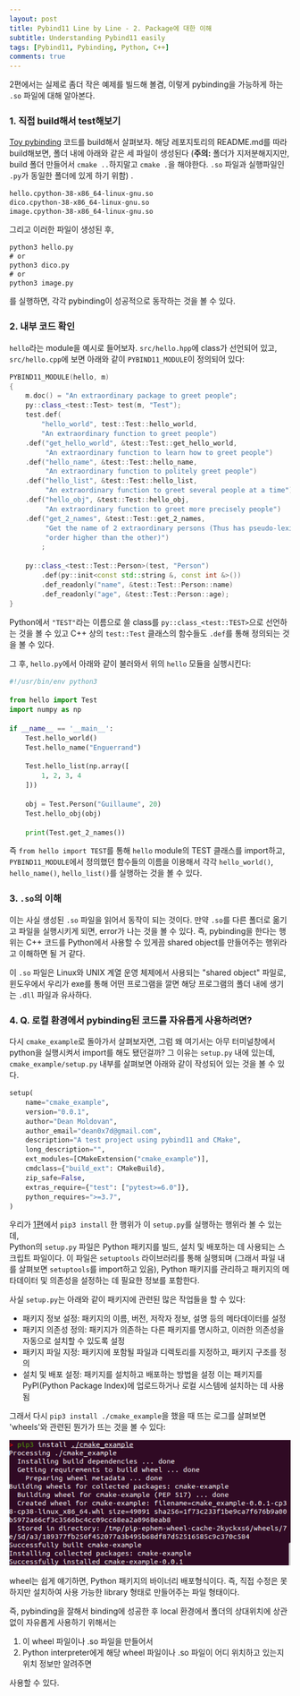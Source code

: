 ```yaml
---
layout: post
title: Pybind11 Line by Line - 2. Package에 대한 이해
subtitle: Understanding Pybind11 easily
tags: [Pybind11, Pybinding, Python, C++]
comments: true
---
```


2편에서는 실제로 좀더 작은 예제를 빌드해 볼겸, 이렇게 pybinding을 가능하게 하는 `.so` 파일에 대해 알아본다.

### 1. 직접 build해서 test해보기

[Toy pybinding](https://github.com/LimHyungTae/hello_pybinding) 코드를 build해서 살펴보자.
해당 레포지토리의 README.md를 따라 build해보면, 폴더 내에 아래와 같은 세 파일이 생성된다 (**주의:** 폴더가 지저분해지지만, build 폴더 만들어서 `cmake ..`하지말고 `cmake .`을 해야한다. `.so` 파일과 실행파일인 `.py`가 동일한 폴더에 있게 하기 위함) .
```commandline
hello.cpython-38-x86_64-linux-gnu.so
dico.cpython-38-x86_64-linux-gnu.so
image.cpython-38-x86_64-linux-gnu.so
```

그리고 이러한 파일이 생성된 후,

```commandline
python3 hello.py
# or
python3 dico.py
# or 
python3 image.py
```

를 실행하면, 각각 pybinding이 성공적으로 동작하는 것을 볼 수 있다.

### 2. 내부 코드 확인

`hello`라는 module을 예시로 들어보자. `src/hello.hpp`에 class가 선언되어 있고, `src/hello.cpp`에 보면 아래와 같이 `PYBIND11_MODULE`이 정의되어 있다:
```cpp
PYBIND11_MODULE(hello, m)
{
    m.doc() = "An extraordinary package to greet people";
    py::class_<test::Test> test(m, "Test");
    test.def(
        "hello_world", test::Test::hello_world,
        "An extraordinary function to greet people")
    .def("get_hello_world", &test::Test::get_hello_world,
         "An extraordinary function to learn how to greet people")
    .def("hello_name", &test::Test::hello_name,
         "An extraordinary function to politely greet people")
    .def("hello_list", &test::Test::hello_list,
         "An extraordinary function to greet several people at a time")
    .def("hello_obj", &test::Test::hello_obj,
         "An extraordinary function to greet more precisely people")
    .def("get_2_names", &test::Test::get_2_names,
         "Get the name of 2 extraordinary persons (Thus has pseudo-lexicographic "
         "order higher than the other)")
        ;

    py::class_<test::Test::Person>(test, "Person")
        .def(py::init<const std::string &, const int &>())
        .def_readonly("name", &test::Test::Person::name)
        .def_readonly("age", &test::Test::Person::age);
}
```
Python에서 `"TEST"`라는 이름으로 쓸 class를 `py::class_<test::TEST>`으로 선언하는 것을 볼 수 있고 C++ 상의 `test::Test` 클래스의 함수들도 `.def`를 통해 정의되는 것을 볼 수 있다.

그 후, `hello.py`에서 아래와 같이 불러와서 위의 `hello` 모듈을 실행시킨다:

```python
#!/usr/bin/env python3

from hello import Test
import numpy as np

if __name__ == '__main__':
    Test.hello_world()
    Test.hello_name("Enguerrand")

    Test.hello_list(np.array([
        1, 2, 3, 4
    ]))

    obj = Test.Person("Guillaume", 20)
    Test.hello_obj(obj)

    print(Test.get_2_names())
```

즉 `from hello import TEST`를 통해 `hello` module의 TEST 클래스를 import하고, 
`PYBIND11_MODULE`에서 정의했던 함수들의 이름을 이용해서 각각 `hello_world()`, `hello_name()`, `hello_list()`를 실행하는 것을 볼 수 있다.

### 3. `.so`의 이해

이는 사실 생성된 `.so` 파일을 읽어서 동작이 되는 것이다. 만약 `.so`를 다른 폴더로 옮기고 파일을 실행시키게 되면, error가 나는 것을 볼 수 있다.
즉, pybinding을 한다는 행위는 C++ 코드를 Python에서 사용할 수 있게끔 shared object를 만들어주는 행위라고 이해하면 될 거 같다.

이 `.so` 파일은 Linux와 UNIX 계열 운영 체제에서 사용되는 "shared object" 파일로, 윈도우에서 우리가 exe를 통해 어떤 프로그램을 깔면 해당 프로그램의 폴더 내에 생기는 `.dll` 파일과 유사하다.

### 4. Q. 로컬 환경에서 pybinding된 코드를 자유롭게 사용하려면? 

다시 `cmake_example`로 돌아가서 살펴보자면, 그럼 왜 여기서는 아무 터미널창에서 python을 실행시켜서 import를 해도 됐던걸까?
그 이유는 `setup.py` 내에 있는데, `cmake_example/setup.py` 내부를 살펴보면 아래와 같이 작성되어 있는 것을 볼 수 있다.

```python
setup(
    name="cmake_example",
    version="0.0.1",
    author="Dean Moldovan",
    author_email="dean0x7d@gmail.com",
    description="A test project using pybind11 and CMake",
    long_description="",
    ext_modules=[CMakeExtension("cmake_example")],
    cmdclass={"build_ext": CMakeBuild},
    zip_safe=False,
    extras_require={"test": ["pytest>=6.0"]},
    python_requires=">=3.7",
)
```

우리가 [1편](https://limhyungtae.github.io/2023-12-14-Pybind11-Line-by-Line-1.-Open-Source-Codes-Analyses/)에서 `pip3 install` 한 행위가 이 `setup.py`를 실행하는 행위라 볼 수 있는데,  
Python의 `setup.py` 파일은 Python 패키지를 빌드, 설치 및 배포하는 데 사용되는 스크립트 파일이다.
이 파일은 `setuptools` 라이브러리를 통해 실행되며 (그래서 파일 내를 살펴보면 `setuptools`를 import하고 있음), 
Python 패키지를 관리하고 패키지의 메타데이터 및 의존성을 설정하는 데 필요한 정보를 포함한다.

사실 `setup.py`는 아래와 같이 패키지에 관련된 많은 작업들을 할 수 있다:
- 패키지 정보 설정: 패키지의 이름, 버전, 저작자 정보, 설명 등의 메타데이터를 설정
- 패키지 의존성 정의: 패키지가 의존하는 다른 패키지를 명시하고, 이러한 의존성을 자동으로 설치할 수 있도록 설정
- 패키지 파일 지정: 패키지에 포함될 파일과 디렉토리를 지정하고, 패키지 구조를 정의
- 설치 및 배포 설정: 패키지를 설치하고 배포하는 방법을 설정 이는 패키지를 PyPI(Python Package Index)에 업로드하거나 로컬 시스템에 설치하는 데 사용됨

그래서 다시 `pip3 install ./cmake_example`을 했을 때 뜨는 로그를 살펴보면 'wheels'와 관련된 뭔가가 뜨는 것을 볼 수 있다:

![](/img/pybinding_cmake_example_results.png)

wheel는 쉽게 얘기하면, Python 패키지의 바이너리 배포형식이다. 즉, 직접 수정은 못 하지만 설치하여 사용 가능한 library 형태로 만들어주는 파일 형태이다.

즉, pybinding을 잘해서 binding에 성공한 후 local 환경에서 폴더의 상대위치에 상관없이 자유롭게 사용하기 위해서는 

1. 이 wheel 파일이나 .so 파일을 만들어서 
2. Python interpreter에게 해당 wheel 파일이나 .so 파일이 어디 위치하고 있는지 위치 정보만 알려주면 

사용할 수 있다. 



